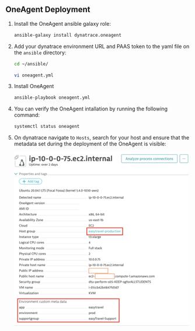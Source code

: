 ## OneAgent Deployment

1. Install the OneAgent ansible galaxy role:

    ```bash
    ansible-galaxy install dynatrace.oneagent
    ```

1. Add your dynatrace environment URL and PAAS token to the yaml file on the `ansible` directory:

    ```bash
    cd ~/ansible/
    ```

    ```bash
    vi oneagent.yml
    ```

1. Install OneAgent

    ```bash
    ansible-playbook oneagent.yml
    ```

1. You can verify the OneAgent intallation by running the following command:

    ```bash
    systemctl status oneagent
    ```

1. On dynatrace navigate to `Hosts`, search for your host and ensure that the metadata set during the deployment of the OneAgent is visible:

    ![haproxy-template](../../../assets/images/dynatrace-host-metadata.png)
